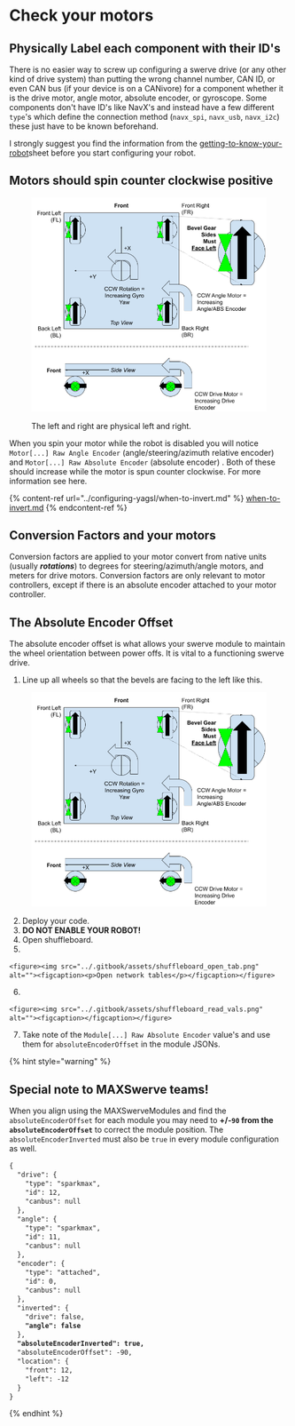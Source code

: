 # Check your motors

## Physically Label each component with their ID's

There is no easier way to screw up configuring a swerve drive (or any other kind of drive system) than putting the wrong channel number, CAN ID, or even CAN bus (if your device is on a CANivore) for a component whether it is the drive motor, angle motor, absolute encoder, or gyroscope. Some components don't have ID's like NavX's and instead have a few different `type`'s which define the connection method (`navx_spi`, `navx_usb`, `navx_i2c`) these just have to be known beforehand.

I strongly suggest you find the information from the [getting-to-know-your-robot](../configuring-yagsl/getting-to-know-your-robot/ "mention")sheet before you start configuring your robot.

## Motors should spin counter clockwise positive

<figure><img src="../.gitbook/assets/devilbots_cropped_swerve_orientation.png" alt=""><figcaption><p>The left and right are physical left and right.</p></figcaption></figure>

When you spin your motor while the robot is disabled you will notice `Motor[...] Raw Angle Encoder` (angle/steering/azimuth relative encoder) and `Motor[...] Raw Absolute Encoder` (absolute encoder) . Both of these should increase while the motor is spun counter clockwise. For more information see here.

{% content-ref url="../configuring-yagsl/when-to-invert.md" %}
[when-to-invert.md](../configuring-yagsl/when-to-invert.md)
{% endcontent-ref %}

## Conversion Factors and your motors

Conversion factors are applied to your motor convert from native units (usually _**rotations**_) to degrees for steering/azimuth/angle motors, and meters for drive motors. Conversion factors are only relevant to motor controllers, except if there is an absolute encoder attached to your motor controller.

## The Absolute Encoder Offset

The absolute encoder offset is what allows your swerve module to maintain the wheel orientation between power offs. It is vital to a functioning swerve drive.&#x20;

1. Line up all wheels so that the bevels are facing to the left like this.

<figure><img src="../.gitbook/assets/devilbots_cropped_swerve_orientation.png" alt=""><figcaption></figcaption></figure>

2. Deploy your code.
3. **DO NOT ENABLE YOUR ROBOT!**
4. Open shuffleboard.
5.

    <figure><img src="../.gitbook/assets/shuffleboard_open_tab.png" alt=""><figcaption><p>Open network tables</p></figcaption></figure>


6.

    <figure><img src="../.gitbook/assets/shuffleboard_read_vals.png" alt=""><figcaption></figcaption></figure>


7. Take note of the `Module[...] Raw Absolute Encoder` value's and use them for `absoluteEncoderOffset` in the module JSONs.

{% hint style="warning" %}
## Special note to MAXSwerve teams!

When you align using the MAXSwerveModules and find the `absoluteEncoderOffset` for each module you may need to **+/-`90` from the `absoluteEncoderOffset`** to correct the module position. The `absoluteEncoderInverted` must also be `true` in every module configuration as well.

<pre class="language-json"><code class="lang-json">{
  "drive": {
    "type": "sparkmax",
    "id": 12,
    "canbus": null
  },
  "angle": {
    "type": "sparkmax",
    "id": 11,
    "canbus": null
  },
  "encoder": {
    "type": "attached",
    "id": 0,
    "canbus": null
  },
  "inverted": {
    "drive": false,
<strong>    "angle": false
</strong>  },
<strong>  "absoluteEncoderInverted": true,
</strong>  "absoluteEncoderOffset": -90,
  "location": {
    "front": 12,
    "left": -12
  }
}
</code></pre>
{% endhint %}
